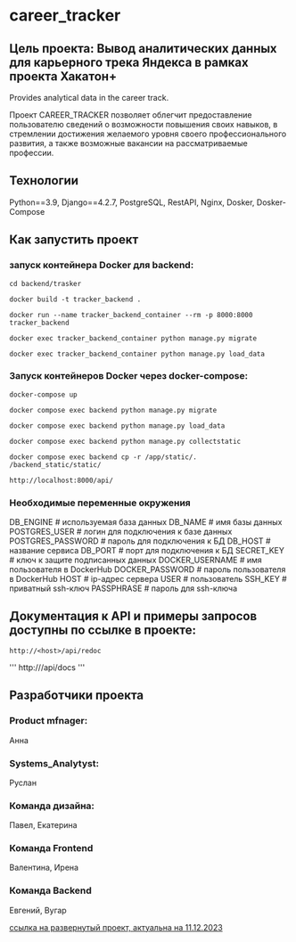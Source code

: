 # career_tracker

## Цель проекта: Вывод аналитических данных для карьерного трека Яндекса в рамках проекта Хакатон+
Provides analytical data in the career track.

Проект СAREER_TRACKER позволяет облегчит предоставление пользователю сведений о возможности повышения своих навыков, в стремлении достижения желаемого уровня своего профессионального развития, а также возможные вакансии на рассматриваемые профессии.

## Технологии
Python==3.9,
Django==4.2.7,
PostgreSQL,
RestAPI,
Nginx,
Dosker,
Dosker-Compose

## Как запустить проект

### запуск контейнера Docker для backend:
```
cd backend/trasker
```
```
docker build -t tracker_backend . 
```
```
docker run --name tracker_backend_container --rm -p 8000:8000 tracker_backend
```
```
docker exec tracker_backend_container python manage.py migrate
```
```
docker exec tracker_backend_container python manage.py load_data
```


### Запуск контейнеров Docker через docker-compose:

```
docker-compose up 
```
```
docker compose exec backend python manage.py migrate
```
```
docker compose exec backend python manage.py load_data
```
```
docker compose exec backend python manage.py collectstatic 
```
```
docker compose exec backend cp -r /app/static/. /backend_static/static/
```
```
http://localhost:8000/api/
```

### Необходимые переменные окружения

DB_ENGINE  # используемая база данных
DB_NAME  # имя базы данных
POSTGRES_USER  # логин для подключения к базе данных
POSTGRES_PASSWORD  # пароль для подключения к БД
DB_HOST  # название сервиса
DB_PORT  # порт для подключения к БД
SECRET_KEY  # ключ к защите подписанных данных
DOCKER_USERNAME  # имя пользователя в DockerHub
DOCKER_PASSWORD  # пароль пользователя в DockerHub
HOST  # ip-адрес сервера
USER  # пользователь
SSH_KEY  # приватный ssh-ключ
PASSPHRASE  # пароль для ssh-ключа

## Документация к API и примеры запросов доступны по ссылке в проекте:

```
http://<host>/api/redoc

```
'''
http://<host>/api/docs
'''

## Разработчики проекта

### Product mfnager:
Анна
### Systems_Analytyst:
Руслан
### Команда дизайна:
Павел, 
Екатерина
### Команда Frontend
Валентина,
Ирена
### Команда Backend
Евгений,
Вугар

[ссылка на развернутый проект, актуальна на 11.12.2023](https://tracker.ddnsking.com/)
